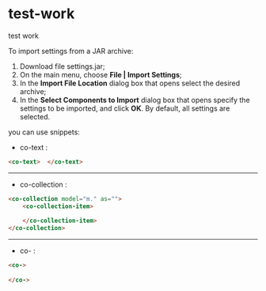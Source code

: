 # test-work
test work

To import settings from a JAR archive:

1. Download file settings.jar;
2. On the main menu, choose **File | Import Settings**;
3. In the **Import File Location** dialog box that opens select the desired archive;
4. In the **Select Components to Import** dialog box that opens specify the settings to be imported, and click **OK**. By default, all settings are selected.

you can use snippets:

* co-text :
```html
<co-text>  </co-text>
```
---
* co-collection :
```html
<co-collection model="m." as="">
    <co-collection-item>
       
    </co-collection-item>
</co-collection>
```
---
* co- :

```html
<co->
    
</co->
```
